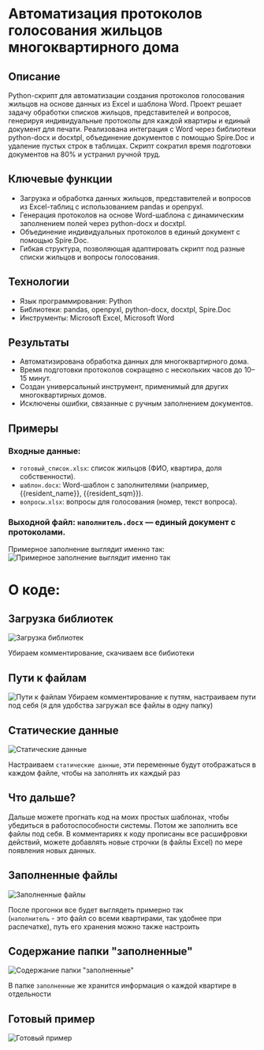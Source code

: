 # Автоматизация протоколов голосования жильцов многоквартирного дома
## Описание
Python-скрипт для автоматизации создания протоколов голосования жильцов на основе данных из Excel и шаблона Word. Проект решает задачу обработки списков жильцов, представителей и вопросов, генерируя индивидуальные протоколы для каждой квартиры и единый документ для печати. Реализована интеграция с Word через библиотеки python-docx и docxtpl, объединение документов с помощью Spire.Doc и удаление пустых строк в таблицах. Скрипт сократил время подготовки документов на 80% и устранил ручной труд.

## Ключевые функции
- Загрузка и обработка данных жильцов, представителей и вопросов из Excel-таблиц с использованием pandas и openpyxl.
- Генерация протоколов на основе Word-шаблона с динамическим заполнением полей через python-docx и docxtpl.
- Объединение индивидуальных протоколов в единый документ с помощью Spire.Doc.
- Гибкая структура, позволяющая адаптировать скрипт под разные списки жильцов и вопросы голосования.

## Технологии
- Язык программирования: Python
- Библиотеки: pandas, openpyxl, python-docx, docxtpl, Spire.Doc
- Инструменты: Microsoft Excel, Microsoft Word

## Результаты
- Автоматизирована обработка данных для многоквартирного дома.
- Время подготовки протоколов сокращено с нескольких часов до 10–15 минут.
- Создан универсальный инструмент, применимый для других многоквартирных домов.
- Исключены ошибки, связанные с ручным заполнением документов.

## Примеры
### Входные данные: 
- `готовый_список.xlsx`: список жильцов (ФИО, квартира, доля собственности).
- `шаблон.docx`: Word-шаблон с заполнителями (например, {{resident_name}}, {{resident_sqm}}).
- `вопросы.xlsx`: вопросы для голосования (номер, текст вопроса). 
### Выходной файл: `наполнитель.docx` — единый документ с протоколами.
Примерное заполнение выглядит именно так:
![Примерное заполнение выглядит именно так](https://github.com/wanderPS/housing-voting-automation/blob/main/photos%20for%20readme/%D0%BF%D1%80%D0%B8%D0%BC%D0%B5%D1%80%20%D0%B7%D0%B0%D0%BF%D0%BE%D0%BB%D0%BD%D0%B5%D0%BD%D0%B8%D1%8F.png)

# О коде:
## Загрузка библиотек 
![Загрузка библиотек](https://github.com/wanderPS/housing-voting-automation/blob/main/photos%20for%20readme/%D0%B7%D0%B0%D0%B3%D1%80%D1%83%D0%B7%D0%BA%D0%B0%20%D0%B1%D0%B8%D0%B1%D0%BB%D0%B8%D0%BE%D1%82%D0%B5%D0%BA.png)

Убираем комментирование, скачиваем все бибиотеки

## Пути к файлам
![Пути к файлам](https://github.com/wanderPS/housing-voting-automation/blob/main/photos%20for%20readme/%D0%BF%D1%83%D1%82%D0%B8%20%D0%BA%20%D1%84%D0%B0%D0%B9%D0%BB%D0%B0%D0%BC.png)
Убираем комментирование к путям, настраиваем пути под себя (я для удобства загружал все файлы в одну папку)

## Статические данные
![Статические данные](https://github.com/wanderPS/housing-voting-automation/blob/main/photos%20for%20readme/%D1%81%D1%82%D0%B0%D1%82%D0%B8%D1%87%D0%B5%D1%81%D0%BA%D0%B8%D0%B5%20%D0%B4%D0%B0%D0%BD%D0%BD%D1%8B%D0%B5.png)

Настраиваем `статические данные`, эти переменные будут отображаться в каждом файле, чтобы на заполнять их каждый раз

## Что дальше?

Дальше можете прогнать код на моих простых шаблонах, чтобы убедиться в работоспособности системы. Потом же заполнить все файлы под себя. В комментариях к коду прописаны все расшифровки действий, можете добавлять новые строчки (в файлы Excel) по мере появления новых данных.

## Заполненные файлы
![Заполненные файлы](https://github.com/wanderPS/housing-voting-automation/blob/main/photos%20for%20readme/%D0%B7%D0%B0%D0%BF%D0%BE%D0%BB%D0%BD%D0%B5%D0%BD%D0%BD%D1%8B%D0%B5%20%D1%84%D0%B0%D0%B9%D0%BB%D1%8B.png)

После прогонки все будет выглядеть примерно так \
(`наполнитель` - это файл со всеми квартирами, так удобнее при распечатке), путь его хранения можно также настроить 

## Содержание папки "заполненные"
![Содержание папки "заполненные"](https://github.com/wanderPS/housing-voting-automation/blob/main/photos%20for%20readme/%D0%BF%D0%B0%D0%BF%D0%BA%D0%B0%20%D0%B7%D0%B0%D0%BF%D0%BE%D0%BB%D0%BD%D0%B5%D0%BD%D0%BD%D1%8B%D0%B5.png)

В папке `заполненные` же хранится информация о каждой квартире в отдельности 

## Готовый пример

![Готовый пример](https://github.com/wanderPS/housing-voting-automation/blob/main/photos%20for%20readme/%D0%B3%D0%BE%D1%82%D0%BE%D0%B2%D1%8B%D0%B9%20%D0%BF%D1%80%D0%B8%D0%BC%D0%B5%D1%80.png)

